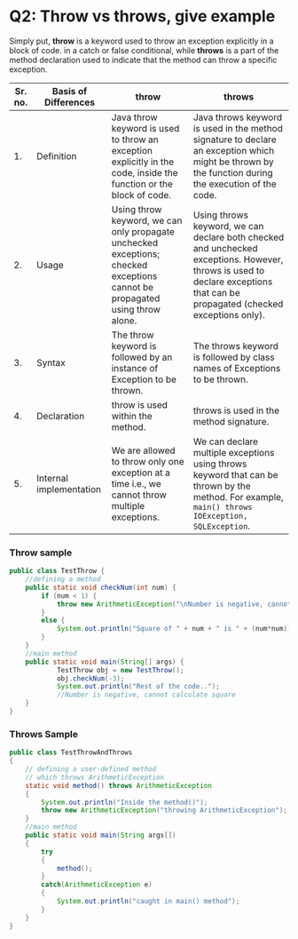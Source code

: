 # Q2: Throw vs throws, give example

Simply put, **throw** is a keyword used to throw an exception explicitly in a block of code. in a catch or false conditional, while **throws** is a part of the method declaration used to indicate that the method can throw a specific exception.

| Sr. no. | Basis of Differences    | throw                                                                                                                       | throws                                                                                                                                                                      |
| ------- | ----------------------- | --------------------------------------------------------------------------------------------------------------------------- | --------------------------------------------------------------------------------------------------------------------------------------------------------------------------- |
| 1.      | Definition              | Java throw keyword is used to throw an exception explicitly in the code, inside the function or the block of code.          | Java throws keyword is used in the method signature to declare an exception which might be thrown by the function during the execution of the code.                         |
| 2.      | Usage                   | Using throw keyword, we can only propagate unchecked exceptions; checked exceptions cannot be propagated using throw alone. | Using throws keyword, we can declare both checked and unchecked exceptions. However, throws is used to declare exceptions that can be propagated (checked exceptions only). |
| 3.      | Syntax                  | The throw keyword is followed by an instance of Exception to be thrown.                                                     | The throws keyword is followed by class names of Exceptions to be thrown.                                                                                                   |
| 4.      | Declaration             | throw is used within the method.                                                                                            | throws is used in the method signature.                                                                                                                                     |
| 5.      | Internal implementation | We are allowed to throw only one exception at a time i.e., we cannot throw multiple exceptions.                             | We can declare multiple exceptions using throws keyword that can be thrown by the method. For example, `main() throws IOException, SQLException`.                           |

### Throw sample

```java
public class TestThrow {
    //defining a method
    public static void checkNum(int num) {
        if (num < 1) {
            throw new ArithmeticException("\nNumber is negative, cannot calculate square");
        }
        else {
            System.out.println("Square of " + num + " is " + (num*num));
        }
    }
    //main method
    public static void main(String[] args) {
            TestThrow obj = new TestThrow();
            obj.checkNum(-3);
            System.out.println("Rest of the code..");
            //Number is negative, cannot calculate square
    }
}
```

### Throws Sample

```java
public class TestThrowAndThrows
{
    // defining a user-defined method
    // which throws ArithmeticException
    static void method() throws ArithmeticException
    {
        System.out.println("Inside the method()");
        throw new ArithmeticException("throwing ArithmeticException");
    }
    //main method
    public static void main(String args[])
    {
        try
        {
            method();
        }
        catch(ArithmeticException e)
        {
            System.out.println("caught in main() method");
        }
    }
}
```

